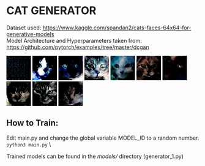 # CAT GENERATOR

Dataset used: https://www.kaggle.com/spandan2/cats-faces-64x64-for-generative-models \
Model Architecture and Hyperparameters taken from: https://github.com/pytorch/examples/tree/master/dcgan


![Epoch 0](https://github.com/tdude92/CAT-GENERATOR/blob/master/outputs/Epoch0/epoch_0_2.jpg?raw=true "Epoch 0")
![Epoch 10](https://github.com/tdude92/CAT-GENERATOR/blob/master/outputs/Epoch10/epoch_10_0.jpg?raw=true "Epoch 10")
![Epoch 20](https://github.com/tdude92/CAT-GENERATOR/blob/master/outputs/Epoch20/epoch_20_0.jpg?raw=true "Epoch 20")
![Epoch 30](https://github.com/tdude92/CAT-GENERATOR/blob/master/outputs/Epoch30/epoch_30_2.jpg?raw=true "Epoch 30")
![Epoch 40](https://github.com/tdude92/CAT-GENERATOR/blob/master/outputs/Epoch40/epoch_40_2.jpg?raw=true "Epoch 40")
![Epoch 50](https://github.com/tdude92/CAT-GENERATOR/blob/master/outputs/Epoch50/epoch_50_2.jpg?raw=true "Epoch 50")
![Epoch 60](https://github.com/tdude92/CAT-GENERATOR/blob/master/outputs/Epoch60/epoch_60_1.jpg?raw=true "Epoch 60")
![Epoch 70](https://github.com/tdude92/CAT-GENERATOR/blob/master/outputs/Epoch70/epoch_70_2.jpg?raw=true "Epoch 70")
![Epoch 80](https://github.com/tdude92/CAT-GENERATOR/blob/master/outputs/Epoch80/epoch_80_0.jpg?raw=true "Epoch 80")
![Epoch 90](https://github.com/tdude92/CAT-GENERATOR/blob/master/outputs/Epoch96/epoch_96_1.jpg?raw=true "Epoch 90")


## How to Train:

Edit main.py and change the global variable MODEL_ID to a random number.\
`python3 main.py` \

Trained models can be found in the *models/* directory (generator_1.py)
